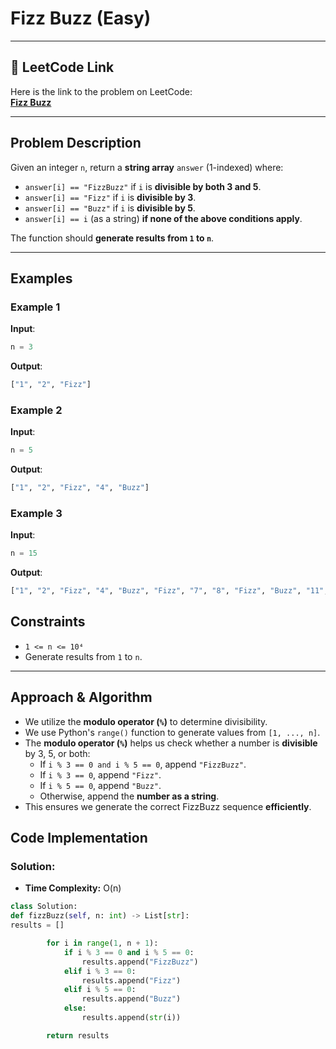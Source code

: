 # Fizz Buzz (Easy)

---

## 🔗 LeetCode Link

Here is the link to the problem on LeetCode:  
[**Fizz Buzz**](https://leetcode.com/problems/fizz-buzz/description/)

---

## Problem Description

Given an integer `n`, return a **string array** `answer` (1-indexed) where:

- `answer[i] == "FizzBuzz"` if `i` is **divisible by both 3 and 5**.
- `answer[i] == "Fizz"` if `i` is **divisible by 3**.
- `answer[i] == "Buzz"` if `i` is **divisible by 5**.
- `answer[i] == i` (as a string) **if none of the above conditions apply**.

The function should **generate results from `1` to `n`**.

---

## **Examples**

### **Example 1**

**Input**:

```python
n = 3
```

**Output**:

```python
["1", "2", "Fizz"]
```

### **Example 2**

**Input**:

```python
n = 5
```

**Output**:

```python
["1", "2", "Fizz", "4", "Buzz"]
```

### **Example 3**

**Input**:

```python
n = 15
```

**Output**:

```python
["1", "2", "Fizz", "4", "Buzz", "Fizz", "7", "8", "Fizz", "Buzz", "11", "Fizz", "13", "14", "FizzBuzz"]
```

## Constraints

- `1 <= n <= 10⁴`
- Generate results from `1` to `n`.

---

## Approach & Algorithm

- We utilize the **modulo operator (`%`)** to determine divisibility.
- We use Python's `range()` function to generate values from `[1, ..., n]`.
- The **modulo operator (`%`)** helps us check whether a number is **divisible** by 3, 5, or both:
  - If `i % 3 == 0 and i % 5 == 0`, append `"FizzBuzz"`.
  - If `i % 3 == 0`, append `"Fizz"`.
  - If `i % 5 == 0`, append `"Buzz"`.
  - Otherwise, append the **number as a string**.
- This ensures we generate the correct FizzBuzz sequence **efficiently**.

## Code Implementation

### Solution:

- **Time Complexity:** O(n)

```python
class Solution:
def fizzBuzz(self, n: int) -> List[str]:
results = []

        for i in range(1, n + 1):
            if i % 3 == 0 and i % 5 == 0:
                results.append("FizzBuzz")
            elif i % 3 == 0:
                results.append("Fizz")
            elif i % 5 == 0:
                results.append("Buzz")
            else:
                results.append(str(i))

        return results
```
